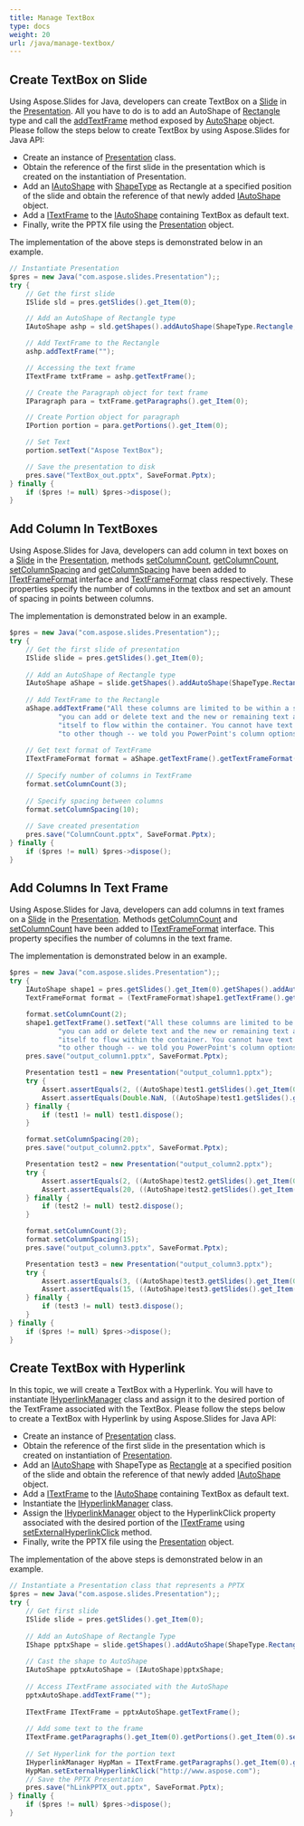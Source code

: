 ```yaml
---
title: Manage TextBox
type: docs
weight: 20
url: /java/manage-textbox/
---
```



## **Create TextBox on Slide**
Using Aspose.Slides for Java, developers can create TextBox on a [Slide](https://apireference.aspose.com/slides/java/com.aspose.slides/Slide) in the [Presentation](https://apireference.aspose.com/slides/java/com.aspose.slides/Presentation). All you have to do is to add an AutoShape of [Rectangle](https://apireference.aspose.com/slides/java/com.aspose.slides/ShapeType#Rectangle) type and call the [addTextFrame](https://apireference.aspose.com/slides/java/com.aspose.slides/AutoShape#addTextFrame-java.lang.String-) method exposed by [AutoShape](https://apireference.aspose.com/slides/java/com.aspose.slides/AutoShape) object. Please follow the steps below to create TextBox by using Aspose.Slides for Java API:

- Create an instance of [Presentation](https://apireference.aspose.com/slides/java/com.aspose.slides/Presentation) class.
- Obtain the reference of the first slide in the presentation which is created on the instantiation of Presentation.
- Add an [IAutoShape](https://apireference.aspose.com/slides/java/com.aspose.slides/IAutoShape) with [ShapeType](https://apireference.aspose.com/slides/java/com.aspose.slides/ShapeType) as Rectangle at a specified position of the slide and obtain the reference of that newly added [IAutoShape](https://apireference.aspose.com/slides/java/com.aspose.slides/IAutoShape) object.
- Add a [ITextFrame](https://apireference.aspose.com/slides/java/com.aspose.slides/ITextFrame) to the [IAutoShape](https://apireference.aspose.com/slides/java/com.aspose.slides/IAutoShape) containing TextBox as default text.
- Finally, write the PPTX file using the [Presentation](https://apireference.aspose.com/slides/java/com.aspose.slides/Presentation) object.

The implementation of the above steps is demonstrated below in an example.

```java
// Instantiate Presentation
$pres = new Java("com.aspose.slides.Presentation");;
try {
    // Get the first slide
    ISlide sld = pres.getSlides().get_Item(0);

    // Add an AutoShape of Rectangle type
    IAutoShape ashp = sld.getShapes().addAutoShape(ShapeType.Rectangle, 150, 75, 150, 50);

    // Add TextFrame to the Rectangle
    ashp.addTextFrame("");

    // Accessing the text frame
    ITextFrame txtFrame = ashp.getTextFrame();

    // Create the Paragraph object for text frame
    IParagraph para = txtFrame.getParagraphs().get_Item(0);

    // Create Portion object for paragraph
    IPortion portion = para.getPortions().get_Item(0);

    // Set Text
    portion.setText("Aspose TextBox");

    // Save the presentation to disk
    pres.save("TextBox_out.pptx", SaveFormat.Pptx);
} finally {
    if ($pres != null) $pres->dispose();
}
```

## **Add Column In TextBoxes**
Using Aspose.Slides for Java, developers can add column in text boxes on a [Slide](https://apireference.aspose.com/slides/java/com.aspose.slides/Slide) in the [Presentation](https://apireference.aspose.com/slides/java/com.aspose.slides/Presentation), methods [setColumnCount](https://apireference.aspose.com/slides/java/com.aspose.slides/ITextFrameFormat#setColumnCount-int-), [getColumnCount](https://apireference.aspose.com/slides/java/com.aspose.slides/ITextFrameFormat#getColumnCount--), [setColumnSpacing](https://apireference.aspose.com/slides/java/com.aspose.slides/ITextFrameFormat#setColumnSpacing-double-) and [getColumnSpacing](https://apireference.aspose.com/slides/java/com.aspose.slides/ITextFrameFormat#getColumnSpacing--) have been added to [ITextFrameFormat](https://apireference.aspose.com/slides/java/com.aspose.slides/ITextFrameFormat) interface and [TextFrameFormat](https://apireference.aspose.com/slides/java/com.aspose.slides/TextFrameFormat) class respectively. These properties specify the number of columns in the textbox and set an amount of spacing in points between columns.

The implementation is demonstrated below in an example.

```java
$pres = new Java("com.aspose.slides.Presentation");;
try {
    // Get the first slide of presentation
    ISlide slide = pres.getSlides().get_Item(0);
    
    // Add an AutoShape of Rectangle type
    IAutoShape aShape = slide.getShapes().addAutoShape(ShapeType.Rectangle, 100, 100, 300, 300);
    
    // Add TextFrame to the Rectangle
    aShape.addTextFrame("All these columns are limited to be within a single text container -- " +
            "you can add or delete text and the new or remaining text automatically adjusts " +
            "itself to flow within the container. You cannot have text flow from one container " +
            "to other though -- we told you PowerPoint's column options for text are limited!");
    
    // Get text format of TextFrame
    ITextFrameFormat format = aShape.getTextFrame().getTextFrameFormat();
    
    // Specify number of columns in TextFrame
    format.setColumnCount(3);
    
    // Specify spacing between columns
    format.setColumnSpacing(10);
    
    // Save created presentation
    pres.save("ColumnCount.pptx", SaveFormat.Pptx);
} finally {
    if ($pres != null) $pres->dispose();
}
```

## **Add Columns In Text Frame**
Using Aspose.Slides for Java, developers can add columns in text frames on a [Slide](https://apireference.aspose.com/slides/java/com.aspose.slides/Slide) in the [Presentation](https://apireference.aspose.com/slides/java/com.aspose.slides/Presentation). Methods [getColumnCount](https://apireference.aspose.com/slides/java/com.aspose.slides/ITextFrameFormat#getColumnCount--) and [setColumnCount](https://apireference.aspose.com/slides/java/com.aspose.slides/ITextFrameFormat#setColumnCount-int-) have been added to [ITextFrameFormat](https://apireference.aspose.com/slides/java/com.aspose.slides/ITextFrameFormat) interface. This property specifies the number of columns in the text frame.

The implementation is demonstrated below in an example.

```java
$pres = new Java("com.aspose.slides.Presentation");;
try {
    IAutoShape shape1 = pres.getSlides().get_Item(0).getShapes().addAutoShape(ShapeType.Rectangle, 100, 100, 300, 300);
    TextFrameFormat format = (TextFrameFormat)shape1.getTextFrame().getTextFrameFormat();

    format.setColumnCount(2);
    shape1.getTextFrame().setText("All these columns are limited to be within a single text container -- " +
            "you can add or delete text and the new or remaining text automatically adjusts " +
            "itself to flow within the container. You cannot have text flow from one container " +
            "to other though -- we told you PowerPoint's column options for text are limited!");
    pres.save("output_column1.pptx", SaveFormat.Pptx);

    Presentation test1 = new Presentation("output_column1.pptx");
    try {
        Assert.assertEquals(2, ((AutoShape)test1.getSlides().get_Item(0).getShapes().get_Item(0)).getTextFrame().getTextFrameFormat().getColumnCount());
        Assert.assertEquals(Double.NaN, ((AutoShape)test1.getSlides().get_Item(0).getShapes().get_Item(0)).getTextFrame().getTextFrameFormat().getColumnSpacing());
    } finally {
        if (test1 != null) test1.dispose();
    }

    format.setColumnSpacing(20);
    pres.save("output_column2.pptx", SaveFormat.Pptx);

    Presentation test2 = new Presentation("output_column2.pptx");
    try {
        Assert.assertEquals(2, ((AutoShape)test2.getSlides().get_Item(0).getShapes().get_Item(0)).getTextFrame().getTextFrameFormat().getColumnCount());
        Assert.assertEquals(20, ((AutoShape)test2.getSlides().get_Item(0).getShapes().get_Item(0)).getTextFrame().getTextFrameFormat().getColumnSpacing());
    } finally {
        if (test2 != null) test2.dispose();
    }

    format.setColumnCount(3);
    format.setColumnSpacing(15);
    pres.save("output_column3.pptx", SaveFormat.Pptx);

    Presentation test3 = new Presentation("output_column3.pptx");
    try {
        Assert.assertEquals(3, ((AutoShape)test3.getSlides().get_Item(0).getShapes().get_Item(0)).getTextFrame().getTextFrameFormat().getColumnCount());
        Assert.assertEquals(15, ((AutoShape)test3.getSlides().get_Item(0).getShapes().get_Item(0)).getTextFrame().getTextFrameFormat().getColumnSpacing());
    } finally {
        if (test3 != null) test3.dispose();
    }
} finally {
    if ($pres != null) $pres->dispose();
}
```

## **Create TextBox with Hyperlink**
In this topic, we will create a TextBox with a Hyperlink. You will have to instantiate [IHyperlinkManager](https://apireference.aspose.com/slides/java/com.aspose.slides/IHyperlinkManager) class and assign it to the desired portion of the TextFrame associated with the TextBox. Please follow the steps below to create a TextBox with Hyperlink by using Aspose.Slides for Java API:

- Create an instance of [Presentation](https://apireference.aspose.com/slides/java/com.aspose.slides/Presentation) class.
- Obtain the reference of the first slide in the presentation which is created on instantiation of [Presentation](https://apireference.aspose.com/slides/java/com.aspose.slides/Presentation).
- Add an [IAutoShape](https://apireference.aspose.com/slides/java/com.aspose.slides/IAutoShape) with ShapeType as [Rectangle](https://apireference.aspose.com/slides/java/com.aspose.slides/ShapeType#Rectangle) at a specified position of the slide and obtain the reference of that newly added [IAutoShape](https://apireference.aspose.com/slides/java/com.aspose.slides/IAutoShape) object.
- Add a [ITextFrame](https://apireference.aspose.com/slides/java/com.aspose.slides/ITextFrame) to the [IAutoShape](https://apireference.aspose.com/slides/java/com.aspose.slides/ITextFrame) containing TextBox as default text.
- Instantiate the [IHyperlinkManager](https://apireference.aspose.com/slides/java/com.aspose.slides/IHyperlinkManager) class.
- Assign the [IHyperlinkManager](https://apireference.aspose.com/slides/java/com.aspose.slides/IHyperlinkManager) object to the HyperlinkClick property associated with the desired portion of the [ITextFrame](https://apireference.aspose.com/slides/java/com.aspose.slides/ITextFrame) using [setExternalHyperlinkClick](https://apireference.aspose.com/slides/java/com.aspose.slides/IHyperlinkManager#setExternalHyperlinkClick-java.lang.String-) method.
- Finally, write the PPTX file using the [Presentation](https://apireference.aspose.com/slides/java/com.aspose.slides/Presentation) object.

The implementation of the above steps is demonstrated below in an example.

```java
// Instantiate a Presentation class that represents a PPTX
$pres = new Java("com.aspose.slides.Presentation");;
try {
    // Get first slide
    ISlide slide = pres.getSlides().get_Item(0);
    
    // Add an AutoShape of Rectangle Type
    IShape pptxShape = slide.getShapes().addAutoShape(ShapeType.Rectangle, 150, 150, 150, 50);
    
    // Cast the shape to AutoShape
    IAutoShape pptxAutoShape = (IAutoShape)pptxShape;
    
    // Access ITextFrame associated with the AutoShape
    pptxAutoShape.addTextFrame("");
    
    ITextFrame ITextFrame = pptxAutoShape.getTextFrame();
    
    // Add some text to the frame
    ITextFrame.getParagraphs().get_Item(0).getPortions().get_Item(0).setText("Aspose.Slides");
    
    // Set Hyperlink for the portion text
    IHyperlinkManager HypMan = ITextFrame.getParagraphs().get_Item(0).getPortions().get_Item(0).getPortionFormat().getHyperlinkManager();
    HypMan.setExternalHyperlinkClick("http://www.aspose.com");
    // Save the PPTX Presentation
    pres.save("hLinkPPTX_out.pptx", SaveFormat.Pptx);
} finally {
    if ($pres != null) $pres->dispose();
}
```
